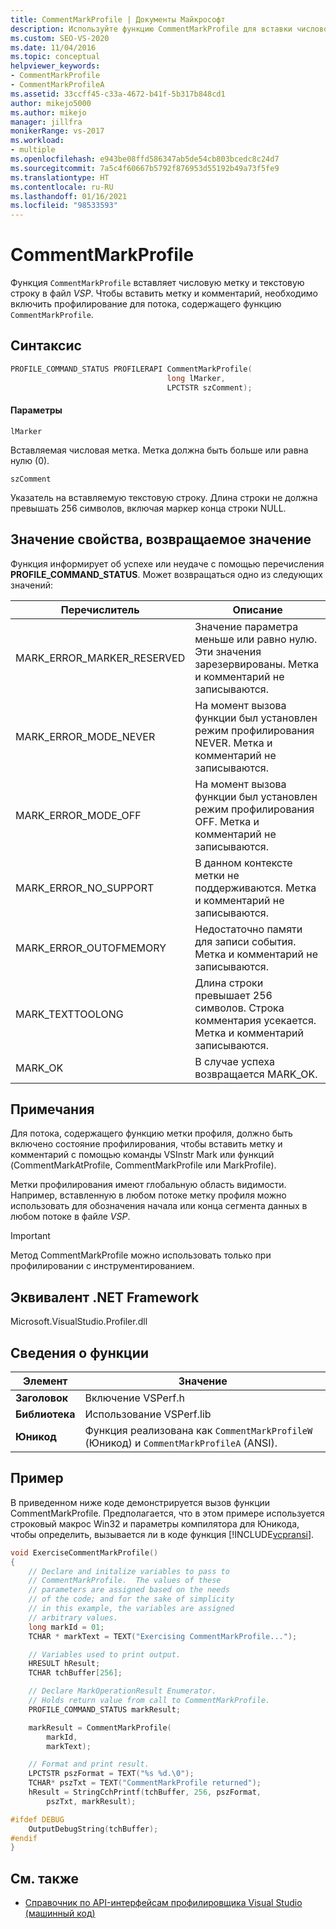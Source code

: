 ```yaml
---
title: CommentMarkProfile | Документы Майкрософт
description: Используйте функцию CommentMarkProfile для вставки числового маркера и текстовой строки в файл *VSP*.
ms.custom: SEO-VS-2020
ms.date: 11/04/2016
ms.topic: conceptual
helpviewer_keywords:
- CommentMarkProfile
- CommentMarkProfileA
ms.assetid: 33ccff45-c33a-4672-b41f-5b317b848cd1
author: mikejo5000
ms.author: mikejo
manager: jillfra
monikerRange: vs-2017
ms.workload:
- multiple
ms.openlocfilehash: e943be08ffd586347ab5de54cb803bcedc8c24d7
ms.sourcegitcommit: 7a5c4f60667b5792f876953d55192b49a73f5fe9
ms.translationtype: HT
ms.contentlocale: ru-RU
ms.lasthandoff: 01/16/2021
ms.locfileid: "98533593"
---
```

# <a name="commentmarkprofile"></a>CommentMarkProfile
Функция `CommentMarkProfile` вставляет числовую метку и текстовую строку в файл *VSP*. Чтобы вставить метку и комментарий, необходимо включить профилирование для потока, содержащего функцию `CommentMarkProfile`.

## <a name="syntax"></a>Синтаксис

```cpp
PROFILE_COMMAND_STATUS PROFILERAPI CommentMarkProfile(
                                   long lMarker,
                                   LPCTSTR szComment);
```

#### <a name="parameters"></a>Параметры
 `lMarker`

 Вставляемая числовая метка. Метка должна быть больше или равна нулю (0).

 `szComment`

 Указатель на вставляемую текстовую строку. Длина строки не должна превышать 256 символов, включая маркер конца строки NULL.

## <a name="property-valuereturn-value"></a>Значение свойства, возвращаемое значение
 Функция информирует об успехе или неудаче с помощью перечисления **PROFILE_COMMAND_STATUS**. Может возвращаться одно из следующих значений:

|Перечислитель|Описание|
|----------------|-----------------|
|MARK_ERROR_MARKER_RESERVED|Значение параметра меньше или равно нулю. Эти значения зарезервированы. Метка и комментарий не записываются.|
|MARK_ERROR_MODE_NEVER|На момент вызова функции был установлен режим профилирования NEVER. Метка и комментарий не записываются.|
|MARK_ERROR_MODE_OFF|На момент вызова функции был установлен режим профилирования OFF. Метка и комментарий не записываются.|
|MARK_ERROR_NO_SUPPORT|В данном контексте метки не поддерживаются. Метка и комментарий не записываются.|
|MARK_ERROR_OUTOFMEMORY|Недостаточно памяти для записи события. Метка и комментарий не записываются.|
|MARK_TEXTTOOLONG|Длина строки превышает 256 символов. Строка комментария усекается. Метка и комментарий записываются.|
|MARK_OK|В случае успеха возвращается MARK_OK.|

## <a name="remarks"></a>Примечания
 Для потока, содержащего функцию метки профиля, должно быть включено состояние профилирования, чтобы вставить метку и комментарий с помощью команды VSInstr Mark или функций (CommentMarkAtProfile, CommentMarkProfile или MarkProfile).

 Метки профилирования имеют глобальную область видимости. Например, вставленную в любом потоке метку профиля можно использовать для обозначения начала или конца сегмента данных в любом потоке в файле *VSP*.

> [!IMPORTANT]
> Метод CommentMarkProfile можно использовать только при профилировании с инструментированием.

## <a name="net-framework-equivalent"></a>Эквивалент .NET Framework
 Microsoft.VisualStudio.Profiler.dll

## <a name="function-information"></a>Сведения о функции

|Элемент|Значение|
|-|-|
|**Заголовок**|Включение VSPerf.h|
|**Библиотека**|Использование VSPerf.lib|
|**Юникод**|Функция реализована как `CommentMarkProfileW` (Юникод) и `CommentMarkProfileA` (ANSI).|

## <a name="example"></a>Пример
 В приведенном ниже коде демонстрируется вызов функции CommentMarkProfile. Предполагается, что в этом примере используется строковый макрос Win32 и параметры компилятора для Юникода, чтобы определить, вызывается ли в коде функция [!INCLUDE[vcpransi](../profiling/includes/vcpransi_md.md)].

```cpp
void ExerciseCommentMarkProfile()
{
    // Declare and initalize variables to pass to
    // CommentMarkProfile.  The values of these
    // parameters are assigned based on the needs
    // of the code; and for the sake of simplicity
    // in this example, the variables are assigned
    // arbitrary values.
    long markId = 01;
    TCHAR * markText = TEXT("Exercising CommentMarkProfile...");

    // Variables used to print output.
    HRESULT hResult;
    TCHAR tchBuffer[256];

    // Declare MarkOperationResult Enumerator.
    // Holds return value from call to CommentMarkProfile.
    PROFILE_COMMAND_STATUS markResult;

    markResult = CommentMarkProfile(
        markId,
        markText);

    // Format and print result.
    LPCTSTR pszFormat = TEXT("%s %d.\0");
    TCHAR* pszTxt = TEXT("CommentMarkProfile returned");
    hResult = StringCchPrintf(tchBuffer, 256, pszFormat,
        pszTxt, markResult);

#ifdef DEBUG
    OutputDebugString(tchBuffer);
#endif
}
```

## <a name="see-also"></a>См. также
- [Справочник по API-интерфейсам профилировщика Visual Studio (машинный код)](../profiling/visual-studio-profiler-api-reference-native.md)
